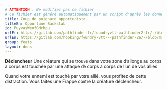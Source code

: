 ```yaml
---
# ATTENTION : Ne modifiez pas ce fichier
# Ce fichier est généré automatiquement par un script d'après les données du module Foundry VTT officiel et de sa traduction
title: Coup de poignard opportuniste
titleEn: Opportune Backstab
id: PuyvasWeofGMrhpu
urlFr: https://gitlab.com/pathfinder-fr/foundryvtt-pathfinder2-fr/-/blob/master/data/feats/PuyvasWeofGMrhpu.htm
urlEn: https://gitlab.com/hooking/foundry-vtt---pathfinder-2e/-/blob/master/packs/data/feats.db/opportune-backstab.json
group: feats
layout: dons
---
```

**Déclencheur** Une créature qui se trouve dans votre zone d’allonge au corps à corps est touchée par une attaque de corps à corps de l’un de vos alliés

Quand votre ennemi est touché par votre allié, vous profitez de cette distraction. Vous faites une Frappe contre la créature déclencheur.


